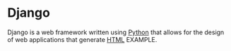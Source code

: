 # Django

Django is a web framework written using [Python](/wiki/Python) that allows for the design of web applications that generate [HTML](/wiki/HTML) EXAMPLE.
